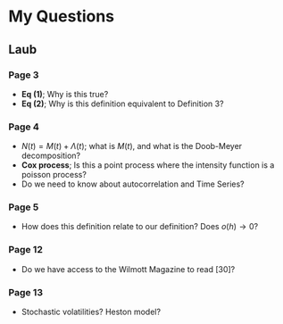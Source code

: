 # My Questions

## Laub

### Page 3

- **Eq (1)**; Why is this true?
- **Eq (2)**; Why is this definition equivalent to Definition 3?

### Page 4

-  $N(t) = M(t) + \Lambda(t)$; what is $M(t)$, and what is the Doob-Meyer decomposition?
-  **Cox process**; Is this a point process where the intensity function is a poisson process?
- Do we need to know about autocorrelation and Time Series?

### Page 5
- How does this definition relate to our definition? Does $o(h) \to 0$?

### Page 12
- Do we have access to the Wilmott Magazine to read [30]?

### Page 13
- Stochastic volatilities? Heston model?



